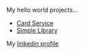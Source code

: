 My hello world projects...

* [Card Service](http://ahoque.org/card-service)
* [Simple Library](http://ahoque.org/simple-library)

My [linkedin profile](https://www.linkedin.com/in/ahoqueali/) 
